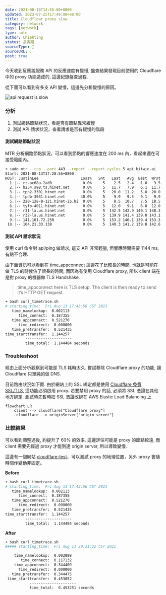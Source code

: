 ```yaml
---
date: 2021-08-16T14:55:00+0800
updated: 2023-07-25T17:49:00+08:00
title: Cloudfloar proxy slow
category: network
tags: [network]
type: note
author: Chiehting
status: 長青期
sourceType: 📰️
sourceURL: .
post: true
---
```


今天收到反應說服務 API 的反應速度有變慢, 盤查結果發現目前使用的 Cloudflare 中的 proxy 功能造成的, 這邊紀錄盤查過程.

<!--more-->

從下圖可以看到有多支 API 變慢，這邊先分析變慢的原因。

![api request is slow](https://storage.googleapis.com/chiehting.com/blog/2021-08-16-cloudflare-proxy-issu-1.jpg)

### 分析

1. 測試網路節點狀況，看是否有節點異常緩慢
2. 測試 API 請求狀況，查看請求是否有緩慢的階段

#### 測試網路節點狀況

MTR 分析網路節點狀況，可以看到節點的響應速度在 200 ms 內，看起來還在可接受範圍內。

```bash
➜ sudo mtr --tcp --port 443 --report --report-cycles 5 api.bitwin.ai
Start: 2021-08-13T17:28:56+0800
HOST: JustinLee                   Loss%   Snt   Last   Avg  Best  Wrst StDev
  1.|-- rt-ac68u-2ad0              0.0%     5    2.5   2.4   1.8   3.5   0.7
  2.|-- h254.s98.ts.hinet.net      0.0%     5   11.7   7.9   6.1  11.7   2.3
  3.|-- tpn2-3301.hinet.net        0.0%     5   20.0  11.2   5.8  20.0   6.0
  4.|-- tpdb-3031.hinet.net       40.0%     5    9.9   9.5   9.1   9.9   0.4
  5.|-- 220-128-8-121.hinet-ip.hi  0.0%     5    8.5  10.7   7.5  18.5   4.5
  6.|-- tyfo-4011.hinet.net        0.0%     5   12.0   9.1   6.8  12.0   2.0
  7.|-- r31-la.us.hinet.net        0.0%     5  142.5 142.9 140.1 148.3   3.2
  8.|-- r32-la.us.hinet.net        0.0%     5  139.9 141.4 139.0 143.1   1.9
  9.|-- 141.101.72.250             0.0%     5  153.2 146.1 139.4 153.3   6.8
 10.|-- 104.21.33.138              0.0%     5  140.3 141.2 139.8 142.6   1.2
```

#### 測試 API 請求狀況

使用 curl 命令對 api/ping 做請求, 這支 API 非常輕量, 但響應時間需要 1144 ms, 有點不合理.

由下面資訊可以看到在 time_appconnect 這邊花了比較長的時間, 也就是可能在做 TLS 的時候佔了很長的時間, 而因為有使用 Cloudflare proxy, 所以 client 端在是對 proxy 的機器做 TLS Handshake.

>time_appconnect here is TLS setup. The client is then ready to send it’s HTTP GET request.

```bash
➜ bash curl_timetrace.sh
# starting_time:  Fri Aug 13 17:43:56 CST 2021
   time_namelookup:  0.002113
      time_connect:  0.187355
   time_appconnect:  0.521270
      time_redirect:  0.000000
   time_pretransfer:  0.521435
time_starttransfer:  1.144257
         ---------------------
         time_total:  1.144484 seconds
```

### Troubleshoot

經由上面分析觀察到可能是 TLS 耗時太久. 嘗試移除 Cloudflare proxy 的功能, 讓 Cloudflare 只單純的做 DNS.

目前路由狀況如下圖. 由於網站上的 SSL 綁定都是使用 [Cloudflare 免費 SSL/TLS](https://www.cloudflare.com/zh-tw/ssl/), 這功能必須啟用 proxy. 若要禁用 proxy 的話, 必須將 SSL 憑證在其他地方綁定. 測試時先暫時把 SSL 憑證改綁在 AWS Elastic Load Balancing 上.

```mermaid
flowchart LR
    client --> cloudflare["Cloudflare proxy"]
	 cloudflare --> originServer["origin server"]
```

### 比較結果

可以看到調整過後, 約提升了 60% 的效率. 這邊評估可能是 proxy 的節點較遠, 而 client 需要先經過 proxy 才能到達 origin server, 所以導致變慢.

這邊有一個網站 [cloudflare-test](https://cloudflare-test.judge.sh/)，可以測試 proxy 的地理位置，另外 proxy 會隨時間作變動非固定。

**Before**

```bash
➜ bash curl_timetrace.sh
# starting_time:  Fri Aug 13 17:43:56 CST 2021
   time_namelookup:  0.002113
      time_connect:  0.187355
   time_appconnect:  0.521270
      time_redirect:  0.000000
   time_pretransfer:  0.521435
time_starttransfer:  1.144257
         ---------------------
         time_total:  1.144484 seconds
```

**After**

```bash
➜ bash curl_timetrace.sh
##### starting_time:  Fri Aug 13 20:31:22 CST 2021

    time_namelookup:  0.002898
       time_connect:  0.117132
    time_appconnect:  0.344409
      time_redirect:  0.000000
   time_pretransfer:  0.344475
 time_starttransfer:  0.453052
           ---------------------
           time_total:  0.453251 seconds
```
